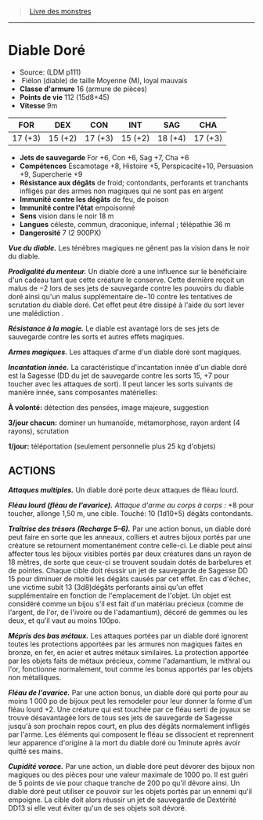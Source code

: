 ﻿> [Livre des monstres](tome_of_beasts.md)

---

# Diable Doré

- Source: (LDM p111)
-  Fiélon (diable) de taille Moyenne (M), loyal mauvais
- **Classe d'armure** 16 (armure de pièces)
- **Points de vie** 112 (15d8+45)
- **Vitesse** 9m

|FOR|DEX|CON|INT|SAG|CHA|
|---|---|---|---|---|---|
|17 (+3)|15 (+2)|17 (+3)|15 (+2)|18 (+4)|17 (+3)|

- **Jets de sauvegarde** For +6, Con +6, Sag +7, Cha +6
- **Compétences** Escamotage +8, Histoire +5, Perspicacité+10, Persuasion +9, Supercherie +9
- **Résistance aux dégâts** de froid; contondants, perforants et tranchants infligés par des armes non magiques qui ne sont pas en argent
- **Immunité contre les dégâts** de feu, de poison
- **Immunité contre l'état** empoisonné
- **Sens** vision dans le noir 18 m
- **Langues** céleste, commun, draconique, infernal ; télépathie 36 m
- **Dangerosité** 7 (2 900PX)

**_Vue du diable._** Les ténèbres magiques ne gênent pas la vision dans le noir du diable.

**_Prodigalité du menteur._** Un diable doré a une influence sur le bénéficiaire d'un cadeau tant que cette créature le conserve. Cette dernière reçoit un malus de −2 lors de ses jets de sauvegarde contre les pouvoirs du diable doré ainsi qu'un malus supplémentaire de−10 contre les tentatives de scrutation du diable doré. Cet effet peut être dissipé à l'aide du sort lever une malédiction .

**_Résistance à la magie._** Le diable est avantagé lors de ses jets de sauvegarde contre les sorts et autres effets magiques.

**_Armes magiques._** Les attaques d'arme d'un diable doré sont magiques.

**_Incantation innée._** La caractéristique d'incantation innée d'un diable doré est la Sagesse (DD du jet de sauvegarde contre les sorts 15, +7 pour toucher avec les attaques de sort). Il peut lancer les sorts suivants de manière innée, sans composantes matérielles:

**À volonté:** détection des pensées, image majeure, suggestion

**3/jour chacun:** dominer un humanoïde, métamorphose, rayon ardent (4 rayons), scrutation

**1/jour:** téléportation (seulement personnelle plus 25 kg d'objets)

## ACTIONS

**_Attaques multiples._** Un diable doré porte deux attaques de fléau lourd.

**_Fléau lourd (fléau de l'avarice)._** _Attaque d'arme au corps à corps :_
+8 pour toucher, allonge 1,50 m, une cible. Touché:
10 (1d10+5) dégâts contondants.

**_Traîtrise des trésors (Recharge 5–6)._** Par une action bonus, un diable doré peut faire en sorte que les anneaux, colliers et autres bijoux portés par une créature se retournent momentanément contre celle-ci. Le diable peut ainsi affecter tous les bijoux visibles portés par deux créatures dans un rayon de 18 mètres, de sorte que ceux-ci se trouvent soudain dotés de barbelures et de pointes. Chaque cible doit réussir un jet de sauvegarde de Sagesse DD 15 pour diminuer de moitié les dégâts causés par cet effet. En cas d'échec, une victime subit 13 (3d8)dégâts perforants ainsi qu'un effet supplémentaire en fonction de l'emplacement de l'objet.
Un objet est considéré comme un bijou s'il est fait d'un matériau précieux (comme de l'argent, de l'or, de l'ivoire ou de l'adamantium), décoré de gemmes ou les deux, et qu'il vaut au moins 100po.

**_Mépris des bas métaux._** Les attaques portées par un diable doré ignorent toutes les protections apportées par les armures non magiques faites en bronze, en fer, en acier et autres métaux similaires. La protection apportée par les objets faits de métaux précieux, comme l'adamantium, le mithral ou l'or, fonctionne normalement, tout comme les bonus apportés par les objets non métalliques.

**_Fléau de l'avarice._** Par une action bonus, un diable doré qui porte pour au moins 1 000 po de bijoux peut les remodeler pour leur donner la forme d'un fléau lourd +2. Une créature qui est touchée par ce fléau serti de joyaux se trouve désavantagée lors de tous ses jets de sauvegarde de Sagesse jusqu'à son prochain repos court, en plus des dégâts normalement infligés par l'arme. Les éléments qui composent le fléau se dissocient et reprennent leur apparence d'origine à la mort du diable doré ou 1minute après avoir quitté ses mains.

**_Cupidité vorace._** Par une action, un diable doré peut dévorer des bijoux non magiques ou des pièces pour une valeur maximale de 1000 po. Il est guéri de 5 points de vie pour chaque tranche de 200 po qu'il dévore ainsi. Un diable doré peut utiliser ce pouvoir sur les objets portés par un ennemi qu'il empoigne. La cible doit alors réussir un jet de sauvegarde de Dextérité DD13 si elle veut éviter qu'un de ses objets soit dévoré.

